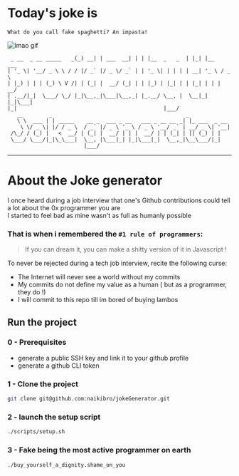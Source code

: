 # Today's joke is

```
What do you call fake spaghetti? An impasta!
```

![lmao gif](docs/assets/images/lmao.gif)

```
 _ __  _ __ _____   _(_) __| | ___  __| | | |__  _   _  | |_| |__   ___
| '_ \| '__/ _ \ \ / / |/ _` |/ _ \/ _` | | '_ \| | | | | __| '_ \ / _ \
| |_) | | | (_) \ V /| | (_| |  __/ (_| | | |_) | |_| | | |_| | | |  __/
| .__/|_|  \___/ \_/ |_|\__,_|\___|\__,_| |_.__/ \__, |  \__|_| |_|\___|
|_|                                              |___/
   __        _                                          _
   \ \  ___ | | _____    __ _  ___ _ __   ___ _ __ __ _| |_ ___  _ __
    \ \/ _ \| |/ / _ \  / _` |/ _ \ '_ \ / _ \ '__/ _` | __/ _ \| '__|
 /\_/ / (_) |   <  __/ | (_| |  __/ | | |  __/ | | (_| | || (_) | |
 \___/ \___/|_|\_\___|  \__, |\___|_| |_|\___|_|  \__,_|\__\___/|_|
                        |___/
```

---

# About the Joke generator

I once heard during a job interview that one's Github contributions could tell a lot about the 0x programmer you are  
I started to feel bad as mine wasn't as full as humanly possible

### That is when i remembered the `#1 rule of programmers`:

> If you can dream it, you can make a shitty version of it in Javascript !

To never be rejected during a tech job interview, recite the following curse:

- The Internet will never see a world without my commits
- My commits do not define my value as a human ( but as a programmer, they do !)
- I will commit to this repo till im bored of buying lambos

## Run the project

### 0 - Prerequisites

- generate a public SSH key and link it to your github profile
- generate a github CLI token

### 1 - Clone the project

```sh
git clone git@github.com:naikibro/jokeGenerator.git
```

### 2 - launch the setup script

```sh
./scripts/setup.sh
```

### 3 - Fake being the most active programmer on earth

```sh
./buy_yourself_a_dignity.shame_on_you
```
